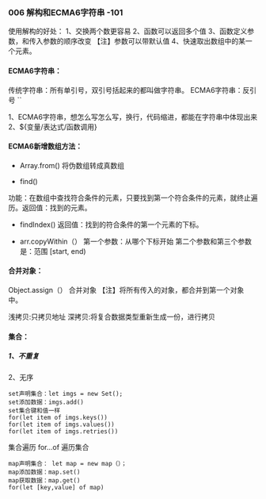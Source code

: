 ### 006  解构和ECMA6字符串     -101

使用解构的好处：
   1、交换两个数更容易
   2、函数可以返回多个值
   3、函数定义参数，和传入参数的顺序改变
      【注】参数可以带默认值
   4、快速取出数组中的某一个元素。



#### ECMA6字符串：

传统字符串：所有单引号，双引号括起来的都叫做字符串。
ECMA6字符串：反引号   ``

​	1、ECMA6字符串，想怎么写怎么写，换行，代码缩进，都能在字符串中体现出来
​    2、${变量/表达式/函数调用}



#### ECMA6新增数组方法：

+ Array.from()  将伪数组转成真数组

+ find()

​	  功能：在数组中查找符合条件的元素，只要找到第一个符合条件的元素，就终止遍历。
​      返回值：找到的元素。            

+ findIndex()
      返回值：找到的符合条件的第一个元素的下标。

+ arr.copyWithin（）
      第一个参数：从哪个下标开始
      第二个参数和第三个参数是：范围 [start, end)



#### 合并对象：

 Object.assign（） 合并对象
   【注】将所有传入的对象，都合并到第一个对象中。

 浅拷贝:只拷贝地址
 深拷贝:将复合数据类型重新生成一份，进行拷贝



#### 集合：

#####   1、不重复
  2、无序

```
set声明集合：let imgs = new Set();
set添加数据：imgs.add()
set集合键和值一样
for(let item of imgs.keys())
for(let item of imgs.values())
for(let item of imgs.retries())
```

集合遍历
     for...of 遍历集合

```
map声明集合： let map = new map（）；
map添加数据：map.set()
map获取数据：map.get()
for(let [key,value] of map)
```

